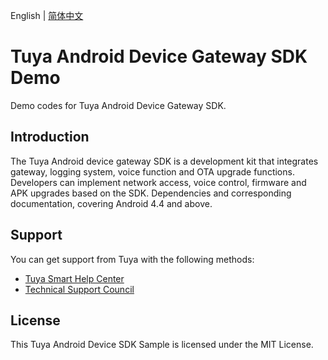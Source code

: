 English | [简体中文](./README_cn.md)

# Tuya Android Device Gateway SDK Demo
Demo codes for Tuya Android Device Gateway SDK.


## Introduction

The Tuya Android device gateway SDK is a development kit that integrates gateway, logging system, voice function and OTA upgrade functions. Developers can implement network access, voice control, firmware and APK upgrades based on the SDK. Dependencies and corresponding documentation, covering Android 4.4 and above.

<!---## 
How to use
[Get_Start_Docs](https://github.com/TuyaInc/tuyasmart_android_device_central_sdk/blob/stable/README.md)
--->

## Support
You can get support from Tuya with the following methods:

- [Tuya Smart Help Center](https://support.tuya.com/en/help)
- [Technical Support Council](https://iot.tuya.com/council/ )

## License
This Tuya Android Device SDK Sample is licensed under the MIT License.



